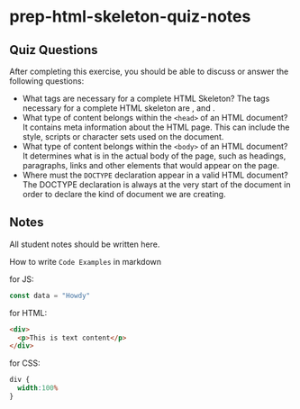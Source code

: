 # prep-html-skeleton-quiz-notes

## Quiz Questions

After completing this exercise, you should be able to discuss or answer the following questions:

- What tags are necessary for a complete HTML Skeleton?
The tags necessary for a complete HTML skeleton are <html> , <head> and <body>.
- What type of content belongs within the `<head>` of an HTML document?
It contains meta information about the HTML page. This can include the style, scripts or character sets used on the document.
- What type of content belongs within the `<body>` of an HTML document?
It determines what is in the actual body of the page, such as headings, paragraphs, links and other elements that would appear on the page.
- Where must the `DOCTYPE` declaration appear in a valid HTML document?
The DOCTYPE declaration is always at the very start of the document in order to declare the kind of document we are creating.
## Notes

All student notes should be written here.


How to write `Code Examples` in markdown

for JS:
```javascript
const data = "Howdy"
```

for HTML:
```html
<div>
  <p>This is text content</p>
</div>
```

for CSS:
```css
div {
  width:100%
}
```
